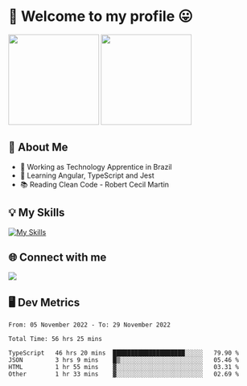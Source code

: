 # 🎉 Welcome to my profile 😛

<div>
  <img height="180em" src="https://github-readme-stats.vercel.app/api?username=VinicciusSantos&show_icons=true&icon_color=fff&include_all_commits=true&count_private=true&bg_color=30,0D1117,394AAB&title_color=fff&text_color=fff"/>
  <img height="180em" src="https://github-readme-stats.vercel.app/api/top-langs/?username=VinicciusSantos&langs_count=8&layout=compact&include_all_commits=true&count_private=true&bg_color=30,324295,324295&title_color=fff&text_color=fff"/>
</div>


## 📖 About Me
- 🔭 Working as Technology Apprentice in Brazil
- 🌱 Learning Angular, TypeScript and Jest
- 📚 Reading Clean Code - Robert Cecil Martin

## 💡 My Skills

[![My Skills](https://skills.thijs.gg/icons?i=angular,react,html,css,sass,bootstrap,ts,js,nodejs,git,c,py,postgres)](https://github.com/VinicciusSantos)

## 🌐 Connect with me

<a href="https://www.linkedin.com/in/vinicius-guedes-b817aa223/"><img src="https://img.shields.io/badge/LinkedIn-0077B5?style=for-the-badge&logo=linkedin&logoColor=white"/></a>

## 🖥️ Dev Metrics

<!--START_SECTION:waka-->

```text
From: 05 November 2022 - To: 29 November 2022

Total Time: 56 hrs 25 mins

TypeScript   46 hrs 20 mins  ████████████████████░░░░░   79.90 %
JSON         3 hrs 9 mins    █▒░░░░░░░░░░░░░░░░░░░░░░░   05.46 %
HTML         1 hr 55 mins    ▓░░░░░░░░░░░░░░░░░░░░░░░░   03.31 %
Other        1 hr 33 mins    ▓░░░░░░░░░░░░░░░░░░░░░░░░   02.69 %
```

<!--END_SECTION:waka-->
